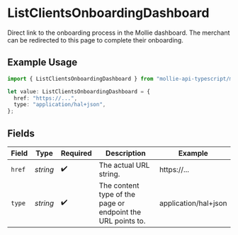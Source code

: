 # ListClientsOnboardingDashboard

Direct link to the onboarding process in the Mollie dashboard. The merchant can be redirected to this page to
complete their onboarding.

## Example Usage

```typescript
import { ListClientsOnboardingDashboard } from "mollie-api-typescript/models/operations";

let value: ListClientsOnboardingDashboard = {
  href: "https://...",
  type: "application/hal+json",
};
```

## Fields

| Field                                                       | Type                                                        | Required                                                    | Description                                                 | Example                                                     |
| ----------------------------------------------------------- | ----------------------------------------------------------- | ----------------------------------------------------------- | ----------------------------------------------------------- | ----------------------------------------------------------- |
| `href`                                                      | *string*                                                    | :heavy_check_mark:                                          | The actual URL string.                                      | https://...                                                 |
| `type`                                                      | *string*                                                    | :heavy_check_mark:                                          | The content type of the page or endpoint the URL points to. | application/hal+json                                        |